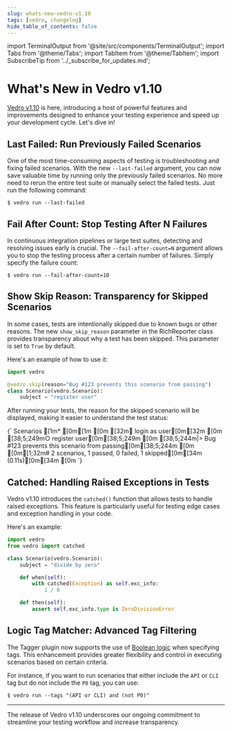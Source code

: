 ```yaml
---
slug: whats-new-vedro-v1.10
tags: [vedro, changelog]
hide_table_of_contents: false
---
```


import TerminalOutput from '@site/src/components/TerminalOutput';
import Tabs from '@theme/Tabs';
import TabItem from '@theme/TabItem';
import SubscribeTip from '../_subscribe_for_updates.md';

# What's New in Vedro v1.10

[Vedro v1.10](https://pypi.org/project/vedro/) is here, introducing a host of powerful features and improvements designed to enhance your testing experience and speed up your development cycle. Let's dive in!

<!--truncate-->

## Last Failed: Run Previously Failed Scenarios

One of the most time-consuming aspects of testing is troubleshooting and fixing failed scenarios. With the new `--last-failed` argument, you can now save valuable time by running only the previously failed scenarios. No more need to rerun the entire test suite or manually select the failed tests. Just run the following command:

```shell
$ vedro run --last-failed
```

## Fail After Count: Stop Testing After N Failures

In continuous integration pipelines or large test suites, detecting and resolving issues early is crucial. The `--fail-after-count=N` argument allows you to stop the testing process after a certain number of failures. Simply specify the failure count:

```shell
$ vedro run --fail-after-count=10
```

## Show Skip Reason: Transparency for Skipped Scenarios

In some cases, tests are intentionally skipped due to known bugs or other reasons. The new `show_skip_reason` parameter in the RichReporter class provides transparency about why a test has been skipped. This parameter is set to `True` by default.

Here's an example of how to use it:

```python
import vedro

@vedro.skip(reason="Bug #123 prevents this scenario from passing")
class Scenario(vedro.Scenario):
    subject = "register user"
```

After running your tests, the reason for the skipped scenario will be displayed, making it easier to understand the test status:

<TerminalOutput>
{`
Scenarios
[1m* [0m[1m
[0m [32m✔ login as user[0m[32m
[0m [38;5;249m○ register user[0m[38;5;249m
[0m   [38;5;244m|> Bug #123 prevents this scenario from passing[0m[38;5;244m
[0m 
[0m[1;32m# 2 scenarios, 1 passed, 0 failed, 1 skipped[0m[34m (0.11s)[0m[34m
[0m
`}
</TerminalOutput>


## Catched: Handling Raised Exceptions in Tests

Vedro v1.10 introduces the `catched()` function that allows tests to handle raised exceptions. This feature is particularly useful for testing edge cases and exception handling in your code.

Here's an example:

```python
import vedro
from vedro import catched

class Scenario(vedro.Scenario):
    subject = "divide by zero"

    def when(self):
        with catched(Exception) as self.exc_info:
            1 / 0

    def then(self):
        assert self.exc_info.type is ZeroDivisionError
```

## Logic Tag Matcher: Advanced Tag Filtering

The Tagger plugin now supports the use of [Boolean logic](https://en.wikipedia.org/wiki/Boolean_algebra) when specifying tags. This enhancement provides greater flexibility and control in executing scenarios based on certain criteria.

For instance, if you want to run scenarios that either include the `API` or `CLI` tag but do not include the `P0` tag, you can use:

```shell
$ vedro run --tags "(API or CLI) and (not P0)"
```

---

The release of Vedro v1.10 underscores our ongoing commitment to streamline your testing workflow and increase transparency.

<SubscribeTip />
